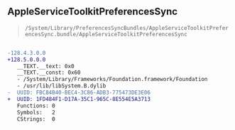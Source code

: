 ## AppleServiceToolkitPreferencesSync

> `/System/Library/PreferencesSyncBundles/AppleServiceToolkitPreferencesSync.bundle/AppleServiceToolkitPreferencesSync`

```diff

-128.4.3.0.0
+128.5.0.0.0
   __TEXT.__text: 0x0
   __TEXT.__const: 0x60
   - /System/Library/Frameworks/Foundation.framework/Foundation
   - /usr/lib/libSystem.B.dylib
-  UUID: FBC84B40-BEC4-3C86-ADB3-775473DE3E06
+  UUID: 1FD484F1-D17A-35C1-965C-8E554E5A3713
   Functions: 0
   Symbols:   2
   CStrings:  0

```
